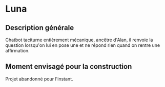 
# Luna


## Description générale

Chatbot taciturne entièrement mécanique, ancêtre d'Alan, il renvoie la question lorsqu'on lui en pose une et ne répond rien quand on rentre une affirmation.

## Moment envisagé pour la construction
Projet abandonné pour l'instant.

